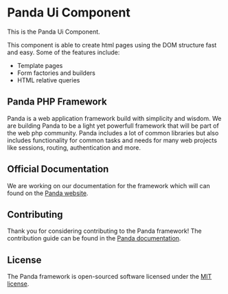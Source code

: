 # Panda Ui Component
This is the Panda Ui Component.

This component is able to create html pages using the DOM structure fast and easy. Some of the features include:
- Template pages
- Form factories and builders
- HTML relative queries

## Panda PHP Framework
Panda is a web application framework build with simplicity and wisdom. We are building Panda to be a light yet powerfull framework that will be part of the web php community. Panda includes a lot of common libraries but also includes functionality for common tasks and needs for many web projects like sessions, routing, authentication and more.

## Official Documentation

We are working on our documentation for the framework which will can found on the [Panda website](http://pandaphp.org/docs).

## Contributing

Thank you for considering contributing to the Panda framework! The contribution guide can be found in the [Panda documentation](http://pandaphp.org/docs/contributions).

## License

The Panda framework is open-sourced software licensed under the [MIT license](http://opensource.org/licenses/MIT).
